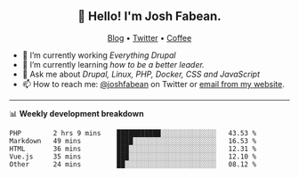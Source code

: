 <h2 align="center">👋 Hello! I'm Josh Fabean.</h2>
<p align="center">
  <a href="https://joshfabean.com">Blog</a> •
  <a href="https://twitter.com/fabean">Twitter</a> •
  <a href="https://www.buymeacoffee.com/LSxne6Yr4">Coffee</a>
</p>

- 🔭 I’m currently working *Everything Drupal*
- 🌱 I’m currently learning *how to be a better leader.*
- 💬 Ask me about *Drupal, Linux, PHP, Docker, CSS and JavaScript*
- 📫 How to reach me: [@joshfabean](https://twitter.com/joshfabean) on Twitter or [email from my website](https://joshfabean.com).

-------

📊 **Weekly development breakdown**
<!--START_SECTION:waka-->
```text
PHP        2 hrs 9 mins    ███████████░░░░░░░░░░░░░░   43.53 % 
Markdown   49 mins         ████░░░░░░░░░░░░░░░░░░░░░   16.53 % 
HTML       36 mins         ███░░░░░░░░░░░░░░░░░░░░░░   12.31 % 
Vue.js     35 mins         ███░░░░░░░░░░░░░░░░░░░░░░   12.10 % 
Other      24 mins         ██░░░░░░░░░░░░░░░░░░░░░░░   08.12 % 
```
<!--END_SECTION:waka-->

<!--
**fabean/fabean** is a ✨ _special_ ✨ repository because its `README.md` (this file) appears on your GitHub profile.

Here are some ideas to get you started:

- 🔭 I’m currently working on ...
- 🌱 I’m currently learning ...
- 👯 I’m looking to collaborate on ...
- 🤔 I’m looking for help with ...
- 💬 Ask me about ...
- 📫 How to reach me: ...
- 😄 Pronouns: ...
- ⚡ Fun fact: ...
-->
